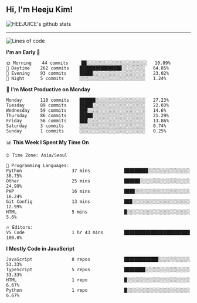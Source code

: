 ## Hi, I'm Heeju Kim!

![HEEJUICE's github stats](https://github-readme-stats.vercel.app/api?username=HEEJUICE&show_icons=true)

---
<!--START_SECTION:waka-->
![Lines of code](https://img.shields.io/badge/From%20Hello%20World%20I%27ve%20Written-8.2%20million%20lines%20of%20code-blue)

**I'm an Early 🐤** 

```text
🌞 Morning    44 commits     ██░░░░░░░░░░░░░░░░░░░░░░░   10.89% 
🌆 Daytime    262 commits    ████████████████░░░░░░░░░   64.85% 
🌃 Evening    93 commits     █████░░░░░░░░░░░░░░░░░░░░   23.02% 
🌙 Night      5 commits      ░░░░░░░░░░░░░░░░░░░░░░░░░   1.24%

```
📅 **I'm Most Productive on Monday** 

```text
Monday       110 commits    ██████░░░░░░░░░░░░░░░░░░░   27.23% 
Tuesday      89 commits     █████░░░░░░░░░░░░░░░░░░░░   22.03% 
Wednesday    59 commits     ███░░░░░░░░░░░░░░░░░░░░░░   14.6% 
Thursday     86 commits     █████░░░░░░░░░░░░░░░░░░░░   21.29% 
Friday       56 commits     ███░░░░░░░░░░░░░░░░░░░░░░   13.86% 
Saturday     3 commits      ░░░░░░░░░░░░░░░░░░░░░░░░░   0.74% 
Sunday       1 commits      ░░░░░░░░░░░░░░░░░░░░░░░░░   0.25%

```


📊 **This Week I Spent My Time On** 

```text
⌚︎ Time Zone: Asia/Seoul

💬 Programming Languages: 
Python                   37 mins             █████████░░░░░░░░░░░░░░░░   36.75% 
Other                    25 mins             ██████░░░░░░░░░░░░░░░░░░░   24.99% 
PHP                      16 mins             ████░░░░░░░░░░░░░░░░░░░░░   16.24% 
Git Config               13 mins             ███░░░░░░░░░░░░░░░░░░░░░░   12.99% 
HTML                     5 mins              █░░░░░░░░░░░░░░░░░░░░░░░░   5.6%

🔥 Editors: 
VS Code                  1 hr 43 mins        █████████████████████████   100.0%

```

**I Mostly Code in JavaScript** 

```text
JavaScript               8 repos             █████████████░░░░░░░░░░░░   53.33% 
TypeScript               5 repos             ████████░░░░░░░░░░░░░░░░░   33.33% 
HTML                     1 repo              █░░░░░░░░░░░░░░░░░░░░░░░░   6.67% 
Python                   1 repo              █░░░░░░░░░░░░░░░░░░░░░░░░   6.67%

```



<!--END_SECTION:waka-->
